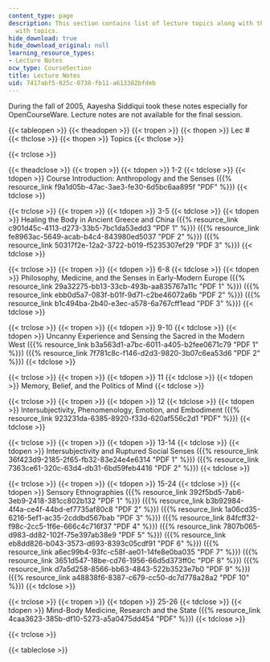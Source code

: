 ```yaml
---
content_type: page
description: This section contains list of lecture topics along with the files associated
  with topics.
hide_download: true
hide_download_original: null
learning_resource_types:
- Lecture Notes
ocw_type: CourseSection
title: Lecture Notes
uid: 7417abf5-025c-0738-fb11-a613382bfdeb
---
```


During the fall of 2005, Aayesha Siddiqui took these notes especially for OpenCourseWare. Lecture notes are not available for the final session.

{{< tableopen >}}
{{< theadopen >}}
{{< tropen >}}
{{< thopen >}}
Lec #
{{< thclose >}}
{{< thopen >}}
Topics
{{< thclose >}}

{{< trclose >}}

{{< theadclose >}}
{{< tropen >}}
{{< tdopen >}}
1-2
{{< tdclose >}}
{{< tdopen >}}
Course Introduction: Anthropology and the Senses ({{% resource_link f9a1d05b-47ac-3ae3-fe30-6d5bc6aa895f "PDF" %}})
{{< tdclose >}}

{{< trclose >}}
{{< tropen >}}
{{< tdopen >}}
3-5
{{< tdclose >}}
{{< tdopen >}}
Healing the Body in Ancient Greece and China ({{% resource_link c901d45c-4113-d273-33b5-7bc1da53edd3 "PDF 1" %}}) ({{% resource_link fe8963ac-5649-acab-b4c4-843980ed5037 "PDF 2" %}}) ({{% resource_link 50317f2e-12a2-3722-b019-f5235307ef29 "PDF 3" %}})
{{< tdclose >}}

{{< trclose >}}
{{< tropen >}}
{{< tdopen >}}
6-8
{{< tdclose >}}
{{< tdopen >}}
Philosophy, Medicine, and the Senses in Early-Modern Europe ({{% resource_link 29a32275-bb13-33cb-493b-aa835767a11c "PDF 1" %}}) ({{% resource_link ebb0d5a7-083f-b01f-9d71-c2be46072a6b "PDF 2" %}}) ({{% resource_link b1c494ba-2b40-e3ec-a578-6a767cff1ead "PDF 3" %}})
{{< tdclose >}}

{{< trclose >}}
{{< tropen >}}
{{< tdopen >}}
9-10
{{< tdclose >}}
{{< tdopen >}}
Uncanny Experience and Sensing the Sacred in the Modern West ({{% resource_link b3a563d1-a7bc-6011-a405-b2fee0671c79 "PDF 1" %}}) ({{% resource_link 7f781c8c-f146-d2d3-9820-3b07c6ea53d6 "PDF 2" %}})
{{< tdclose >}}

{{< trclose >}}
{{< tropen >}}
{{< tdopen >}}
11
{{< tdclose >}}
{{< tdopen >}}
Memory, Belief, and the Politics of Mind
{{< tdclose >}}

{{< trclose >}}
{{< tropen >}}
{{< tdopen >}}
12
{{< tdclose >}}
{{< tdopen >}}
Intersubjectivity, Phenomenology, Emotion, and Embodiment ({{% resource_link 923231da-6385-8920-f33d-620af556c2d1 "PDF" %}})
{{< tdclose >}}

{{< trclose >}}
{{< tropen >}}
{{< tdopen >}}
13-14
{{< tdclose >}}
{{< tdopen >}}
Intersubjectivity and Ruptured Social Senses ({{% resource_link 36f423d9-2185-2f65-fb32-83e24e4e6314 "PDF 1" %}}) ({{% resource_link 7363ce61-320c-63d4-db31-6bd59feb4416 "PDF 2" %}})
{{< tdclose >}}

{{< trclose >}}
{{< tropen >}}
{{< tdopen >}}
15-24
{{< tdclose >}}
{{< tdopen >}}
Sensory Ethnographies ({{% resource_link 392f5bd5-7ab6-3eb9-2418-381cc802b132 "PDF 1" %}}) ({{% resource_link b3b92984-4f4a-ce4f-44bd-ef7735af80c8 "PDF 2" %}}) ({{% resource_link 1a06cd35-6216-5ef1-ac35-2cddbd567bab "PDF 3" %}}) ({{% resource_link 84fcff32-f98c-2cc5-1f6e-666c4c716f37 "PDF 4" %}}) ({{% resource_link 7807b065-d983-dd82-102f-75e397ab38e9 "PDF 5" %}}) ({{% resource_link eb8dd826-b043-3573-d693-8393c05cdf91 "PDF 6" %}}) ({{% resource_link a6ec99b4-93fc-c58f-ae01-14fe8e0ba035 "PDF 7" %}}) ({{% resource_link 3651d547-18be-cd76-1956-66d5d373ff0c "PDF 8" %}}) ({{% resource_link d7a5d258-8566-bb63-4843-522b3523e7b0 "PDF 9" %}}) ({{% resource_link a48838f6-8387-c679-cc50-dc7d778a28a2 "PDF 10" %}})
{{< tdclose >}}

{{< trclose >}}
{{< tropen >}}
{{< tdopen >}}
25-26
{{< tdclose >}}
{{< tdopen >}}
Mind-Body Medicine, Research and the State ({{% resource_link 4caa3623-385b-df10-5273-a5a0475dd454 "PDF" %}})
{{< tdclose >}}

{{< trclose >}}

{{< tableclose >}}